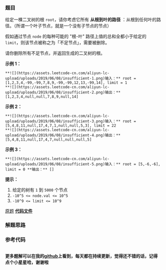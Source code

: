 ### 题目
给定一棵二叉树的根 `root`，请你考虑它所有  **从根到叶的路径** ：从根到任何叶的路径。（所谓一个叶子节点，就是一个没有子节点的节点）

假如通过节点 `node` 的每种可能的 "根-叶" 路径上值的总和全都小于给定的 `limit`，则该节点被称之为「不足节点」，需要被删除。

请你删除所有不足节点，并返回生成的二叉树的根。



**示例 1：**

    
    
    **![](https://assets.leetcode-cn.com/aliyun-lc-upload/uploads/2019/06/08/insufficient-1.png)输入：** root = [1,2,3,4,-99,-99,7,8,9,-99,-99,12,13,-99,14], limit = 1
    **![](https://assets.leetcode-cn.com/aliyun-lc-upload/uploads/2019/06/08/insufficient-2.png)输出：** [1,2,3,4,null,null,7,8,9,null,14]
    

**示例 2：**

    
    
    **![](https://assets.leetcode-cn.com/aliyun-lc-upload/uploads/2019/06/08/insufficient-3.png)输入：** root = [5,4,8,11,null,17,4,7,1,null,null,5,3], limit = 22
    **![](https://assets.leetcode-cn.com/aliyun-lc-upload/uploads/2019/06/08/insufficient-4.png)输出：** [5,4,8,11,null,17,4,7,null,null,null,5]

**示例 3：**

    
    
    **![](https://assets.leetcode-cn.com/aliyun-lc-upload/uploads/2019/06/08/insufficient-5.png)输入：** root = [5,-6,-6], limit = 0 **输出：** []



**提示：**

  1. 给定的树有 `1` 到 `5000` 个节点
  2. `-10^5 <= node.val <= 10^5`
  3. `-10^9 <= limit <= 10^9`



[原题](https://leetcode-cn.com/problems/insufficient-nodes-in-root-to-leaf-paths/)    **[代码文件]()**


### 解题思路




### 参考代码

```go


```




**更多题解可以在我的[github](https://github.com/LZH139/leetcode_Go)上看到，每天都在持续更新，觉得还不错的话，记得点个小星星哈，谢谢啦**
